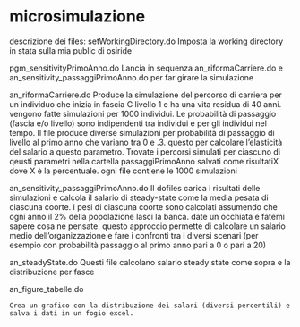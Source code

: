 # microsimulazione

descrizione dei files:
setWorkingDirectory.do
	Imposta la working directory in stata sulla mia public di osiride

pgm_sensitivityPrimoAnno.do
	Lancia in sequenza an_riformaCarriere.do e an_sensitivity_passaggiPrimoAnno.do per far girare la simulazione

an_riformaCarriere.do
	Produce la simulazione del percorso di carriera per un individuo che inizia in fascia C livello 1 e ha una vita residua di 40 anni. vengono fatte simulazioni per 1000 individui. Le probabilità di passaggio (fascia e/o livello) sono indipendenti tra individui e per gli individui nel tempo.
Il file produce diverse simulazioni per probabilità di passaggio di livello al primo anno che variano tra 0 e .3. questo per calcolare l’elasticità del salario a questo parametro.
Trovate i percorsi simulati per ciascuno di qeusti parametri nella cartella passaggiPrimoAnno salvati come risultatiX dove X è la percentuale. ogni file contiene le 1000 simulazioni

an_sensitivity_passaggiPrimoAnno.do
	Il dofiles carica i risultati delle simulazioni e calcola il salario di steady-state come la media pesata di ciascuna coorte. 
i pesi di ciascuna coorte sono calcolati assumendo che ogni anno il 2% della popolazione lasci la banca. date un occhiata e fatemi sapere cosa ne pensate. questo approccio permette di calcolare un salario medio dell’organizzazione e fare i confronti tra i diversi scenari (per esempio con probabilità passaggio al primo anno pari a 0 o pari a 20)

an_steadyState.do
	Questi file calcolano salario steady state come sopra e la distribuzione per fasce

an_figure_tabelle.do

	Crea un grafico con la distribuzione dei salari (diversi percentili) e salva i dati in un fogio excel.
